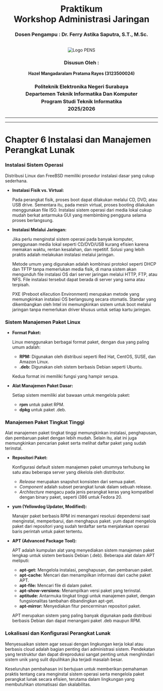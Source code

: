 <div align="center">
  <h1 class="text-align: center;font-weight: bold">Praktikum <br>Workshop Administrasi Jaringan</h1>
  <h3 class="text-align: center;">Dosen Pengampu : Dr. Ferry Astika Saputra, S.T., M.Sc.</h3>
</div>
<br />
<div align="center">
  <img src="https://upload.wikimedia.org/wikipedia/id/4/44/Logo_PENS.png" alt="Logo PENS">
  <h3 style="text-align: center;">Disusun Oleh : </h3>
  <p style="text-align: center;">
    <strong>Hazel Mangadaralam Pratama Rayes (3123500024)</strong><br>
  </p>

<h3 style="text-align: center;line-height: 1.5">Politeknik Elektronika Negeri Surabaya<br>Departemen Teknik Informatika Dan Komputer<br>Program Studi Teknik Informatika<br>2025/2026</h3>
  <hr><hr>
</div>

# **Chapter 6 Instalasi dan Manajemen Perangkat Lunak**

### Instalasi Sistem Operasi

Distribusi Linux dan FreeBSD memiliki prosedur instalasi dasar yang cukup sederhana.

- **Instalasi Fisik vs. Virtual:**
    
    Pada perangkat fisik, proses boot dapat dilakukan melalui CD, DVD, atau USB drive. Sementara itu, pada mesin virtual, proses booting dilakukan menggunakan file ISO. Instalasi sistem operasi dari media lokal cukup mudah berkat antarmuka GUI yang membimbing pengguna selama proses berlangsung.
    
- **Instalasi Melalui Jaringan:**
    
    Jika perlu menginstal sistem operasi pada banyak komputer, penggunaan media lokal seperti CD/DVD/USB kurang efisien karena memakan waktu, rentan kesalahan, dan repetitif. Solusi yang lebih praktis adalah melakukan instalasi melalui jaringan.
    
    Metode umum yang digunakan adalah kombinasi protokol seperti DHCP dan TFTP tanpa memerlukan media fisik, di mana sistem akan mengunduh file instalasi OS dari server jaringan melalui HTTP, FTP, atau NFS. File instalasi tersebut dapat berada di server yang sama atau terpisah.
    
    PXE (Preboot eXecution Environment) merupakan metode yang memungkinkan instalasi OS berlangsung secara otomatis. Standar yang dikembangkan oleh Intel ini memungkinkan sistem untuk boot melalui jaringan tanpa memerlukan driver khusus untuk setiap kartu jaringan.
    

### Sistem Manajemen Paket Linux

- **Format Paket:**
    
    Linux menggunakan berbagai format paket, dengan dua yang paling umum adalah:
    
    - **RPM:** Digunakan oleh distribusi seperti Red Hat, CentOS, SUSE, dan Amazon Linux.
    - **.deb:** Digunakan oleh sistem berbasis Debian seperti Ubuntu.
    
    Kedua format ini memiliki fungsi yang hampir serupa.
    
- **Alat Manajemen Paket Dasar:**
    
    Setiap sistem memiliki alat bawaan untuk mengelola paket:
    
    - **rpm** untuk paket RPM.
    - **dpkg** untuk paket .deb.

### Manajemen Paket Tingkat Tinggi

Alat manajemen paket tingkat tinggi memungkinkan instalasi, penghapusan, dan pembaruan paket dengan lebih mudah. Selain itu, alat ini juga memungkinkan pencarian paket serta melihat daftar paket yang sudah terinstal.

- **Repositori Paket:**
    
    Konfigurasi default sistem manajemen paket umumnya terhubung ke satu atau beberapa server yang dikelola oleh distributor.
    
    - *Release* merupakan snapshot konsisten dari semua paket.
    - *Component* adalah subset perangkat lunak dalam sebuah release.
    - *Architecture* mengacu pada jenis perangkat keras yang kompatibel dengan binary paket, seperti i386 untuk Fedora 20.
- **yum (Yellowdog Updater, Modified):**
    
    Manajer paket berbasis RPM ini menangani resolusi dependensi saat menginstal, memperbarui, dan menghapus paket. yum dapat mengelola paket dari repositori yang sudah terdaftar serta menjalankan operasi baris perintah untuk paket tertentu.
    
- **APT (Advanced Package Tool):**
    
    APT adalah kumpulan alat yang menyediakan sistem manajemen paket lengkap untuk sistem berbasis Debian (.deb). Beberapa alat dalam APT meliputi:
    
    - **apt-get:** Mengelola instalasi, penghapusan, dan pembaruan paket.
    - **apt-cache:** Mencari dan menampilkan informasi dari cache paket APT.
    - **apt-file:** Mencari file di dalam paket.
    - **apt-show-versions:** Menampilkan versi paket yang terinstal.
    - **aptitude:** Antarmuka tingkat tinggi untuk manajemen paket, dengan fungsionalitas tambahan dibandingkan apt-get.
    - **apt-mirror:** Menyediakan fitur pencerminan repositori paket.
    
    APT merupakan sistem yang paling banyak digunakan pada distribusi berbasis Debian dan dapat menangani paket .deb maupun RPM.
    

### Lokalisasi dan Konfigurasi Perangkat Lunak

Menyesuaikan sistem agar sesuai dengan lingkungan kerja lokal atau berbasis cloud adalah bagian penting dari administrasi sistem. Pendekatan yang terstruktur dan dapat direproduksi sangat penting untuk menghindari sistem unik yang sulit dipulihkan jika terjadi masalah besar.

Keseluruhan pembahasan ini bertujuan untuk memberikan pemahaman praktis tentang cara menginstal sistem operasi serta mengelola paket perangkat lunak secara efisien, terutama dalam lingkungan yang membutuhkan otomatisasi dan skalabilitas.
